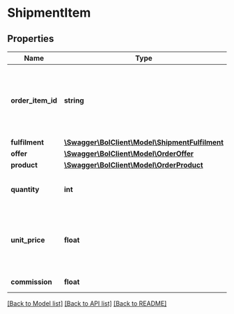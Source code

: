 # ShipmentItem

## Properties
Name | Type | Description | Notes
------------ | ------------- | ------------- | -------------
**order_item_id** | **string** | A unique identifier for the item of the order that was shipped in this shipment. | [optional] 
**fulfilment** | [**\Swagger\BolClient\Model\ShipmentFulfilment**](ShipmentFulfilment.md) |  | [optional] 
**offer** | [**\Swagger\BolClient\Model\OrderOffer**](OrderOffer.md) |  | [optional] 
**product** | [**\Swagger\BolClient\Model\OrderProduct**](OrderProduct.md) |  | [optional] 
**quantity** | **int** | Amount of the product being ordered. | [optional] 
**unit_price** | **float** | The total price for this order (item price multiplied by the quantity). | [optional] 
**commission** | **float** | The commission. | [optional] 

[[Back to Model list]](../README.md#documentation-for-models) [[Back to API list]](../README.md#documentation-for-api-endpoints) [[Back to README]](../README.md)


